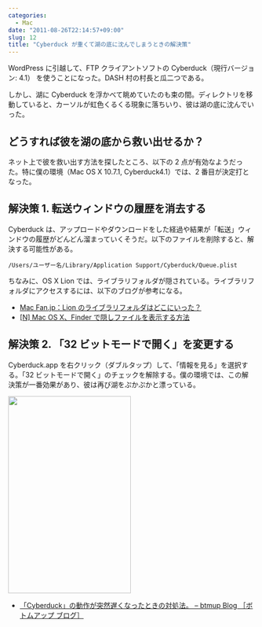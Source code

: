 ```yaml
---
categories:
  - Mac
date: "2011-08-26T22:14:57+09:00"
slug: 12
title: "Cyberduck が重くて湖の底に沈んでしまうときの解決策"
---
```


WordPress に引越して、FTP クライアントソフトの Cyberduck（現行バージョン: 4.1） を使うことになった。DASH 村の村長と瓜二つである。

<app id="409222199" title="Cyberduck 4.1.1（￥2,100）" src="http://a3.mzstatic.com/us/r1000/100/Purple/fc/90/07/mzi.xvwkhodl.100x100-75.png">

しかし、湖に Cyberduck を浮かべて眺めていたのも束の間。ディレクトリを移動していると、カーソルが虹色くるくる現象に落ちいり、彼は湖の底に沈んでいった。

## どうすれば彼を湖の底から救い出せるか？

ネット上で彼を救い出す方法を探したところ、以下の 2 点が有効なようだった。特に僕の環境（Mac OS X 10.7.1, Cyberduck4.1）では、2 番目が決定打となった。

## 解決策 1. 転送ウィンドウの履歴を消去する

Cyberduck は、アップロードやダウンロードをした経過や結果が「転送」ウィンドウの履歴がどんどん溜まっていくそうだ。以下のファイルを削除すると、解決する可能性がある。

```
/Users/ユーザー名/Library/Application Support/Cyberduck/Queue.plist
```

ちなみに、OS X Lion では、ライブラリフォルダが隠されている。ライブラリフォルダにアクセスするには、以下のブログが参考になる。

- [Mac Fan.jp：Lion のライブラリフォルダはどこにいった？](http://macfan.jp/guide/2011/07/26/lion_2.html)
- [[N] Mac OS X、Finder で隠しファイルを表示する方法](http://netafull.net/macosx/014755.html)

## 解決策 2. 「32 ビットモードで開く」を変更する

Cyberduck.app を右クリック（ダブルタップ）して、「情報を見る」を選択する。「32 ビットモードで開く」のチェックを解除する。僕の環境では、この解決策が一番効果があり、彼は再び湖をぷかぷかと漂っている。

<img alt="" src="/images/2011/09/0012_1.jpg" width="250" height="401">

- [「Cyberduck」の動作が突然遅くなったときの対処法。 – btmup Blog ［ボトムアップ ブログ］](http://blog.btmup.com/web-general/cyberduck.html?view=co_list)
